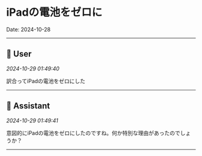 # iPadの電池をゼロに

Date: 2024-10-28

---

## 👤 User
*2024-10-29 01:49:40*

訳合ってiPadの電池をゼロにした

---

## 🤖 Assistant
*2024-10-29 01:49:41*

意図的にiPadの電池をゼロにしたのですね。何か特別な理由があったのでしょうか？

---
